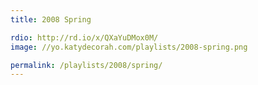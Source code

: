 ```yaml
---
title: 2008 Spring

rdio: http://rd.io/x/QXaYuDMox0M/
image: //yo.katydecorah.com/playlists/2008-spring.png

permalink: /playlists/2008/spring/
---
```

